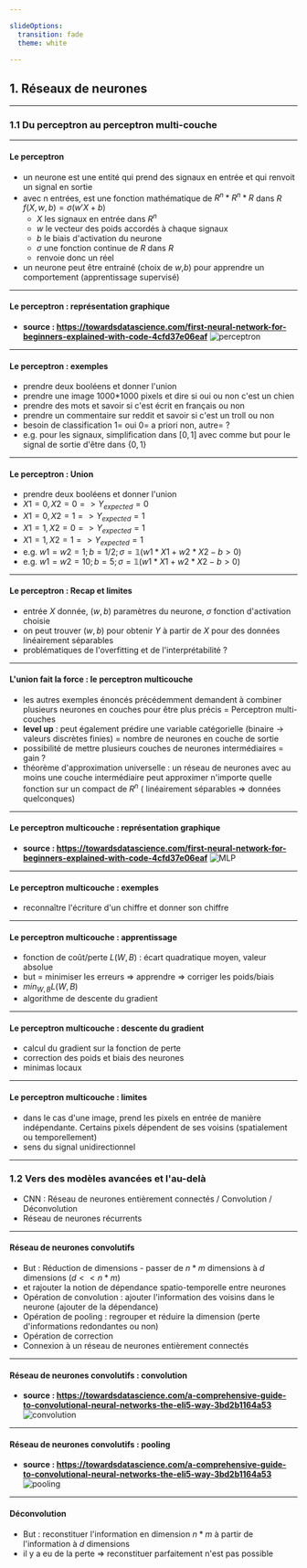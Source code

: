 ```yaml
---

slideOptions:
  transition: fade
  theme: white
  
---
```


## 1. Réseaux de neurones 

----

### 1.1 Du perceptron au perceptron multi-couche

----

#### Le perceptron

* un neurone est une entité qui prend des signaux en entrée et qui renvoit un signal en sortie
* avec n entrées, est une fonction mathématique de $R^n*R^n*R$ dans $R$  $f(X,w,b)= \sigma(w'X+b)$
    * $X$ les signaux en entrée dans $R^n$
    * $w$ le vecteur des poids accordés à chaque signaux
    * $b$ le biais d'activation du neurone
    * $\sigma$ une fonction continue de $R$ dans $R$
    * renvoie donc un réel
* un neurone peut être entrainé (choix de $w$,$b$) pour apprendre un comportement (apprentissage supervisé)

----

#### Le perceptron : représentation graphique


* **source : https://towardsdatascience.com/first-neural-network-for-beginners-explained-with-code-4cfd37e06eaf**
![perceptron](https://miro.medium.com/max/1302/1*UA30b0mJUPYoPvN8yJr2iQ.jpeg)

----
#### Le perceptron : exemples

* prendre deux booléens et donner l'union
* prendre une image 1000*1000 pixels et dire si oui ou non c'est un chien
* prendre des mots et savoir si c'est écrit en français ou non
* prendre un commentaire sur reddit et savoir si c'est un troll ou non
* besoin de classification 1= oui 0= a priori non, autre= ?
* e.g. pour les signaux, simplification dans $[0,1]$ avec comme but pour le signal de sortie d'être dans $\{0,1\}$

----
#### Le perceptron : Union

* prendre deux booléens et donner l'union
*  $X1=0, X2=0 => Y_{expected}=0$
*  $X1=0, X2=1 => Y_{expected}=1$
*  $X1=1, X2=0 => Y_{expected}=1$
*  $X1=1, X2=1 => Y_{expected}=1$
*  e.g. $w1=w2=1; b=1/2 ;\sigma=\mathbb{1}(w1*X1+w2*X2-b>0)$
*  e.g. $w1=w2=10; b=5 ;\sigma=\mathbb{1}(w1*X1+w2*X2-b>0)$

----
#### Le perceptron : Recap et limites

* entrée $X$ donnée, $(w , b)$ paramètres du neurone, $\sigma$ fonction d'activation choisie
* on peut trouver $(w,b)$ pour obtenir $Y$ à partir de $X$  pour des données linéairement séparables
* problématiques de l'overfitting et de l'interprétabilité ?

----

#### L'union fait la force : le perceptron multicouche

* les autres exemples énoncés précédemment demandent à combiner plusieurs neurones en couches pour être plus précis = Perceptron multi-couches
* **level up** : peut également prédire une variable catégorielle (binaire -> valeurs discrètes finies) =  nombre de neurones en couche de sortie
* possibilité de mettre plusieurs couches de neurones intermédiaires = gain ?
* théorème d'approximation universelle : un réseau de neurones avec au moins une couche intermédiaire peut approximer n'importe quelle fonction sur un compact de $R^n$ ( linéairement séparables => données quelconques)


----

#### Le perceptron multicouche : représentation graphique


* **source : https://towardsdatascience.com/first-neural-network-for-beginners-explained-with-code-4cfd37e06eaf**
![MLP](https://miro.medium.com/max/1000/1*v1ohAG82xmU6WGsG2hoE8g.png)


----

#### Le perceptron multicouche : exemples 

* reconnaître l'écriture d'un chiffre et donner son chiffre

----

#### Le perceptron multicouche : apprentissage

* fonction de coût/perte $L(W,B)$ : écart quadratique moyen, valeur absolue
* but = minimiser les erreurs => apprendre => corriger les poids/biais
* $min_{W,B} L(W,B)$ 
* algorithme de descente du gradient

----

#### Le perceptron multicouche : descente du gradient

* calcul du gradient sur la fonction de perte
* correction des poids et biais des neurones
* minimas locaux

----

#### Le perceptron multicouche : limites

* dans le cas d'une image, prend les pixels en entrée de manière indépendante. Certains pixels dépendent de ses voisins (spatialement ou temporellement)
* sens du signal unidirectionnel

----

### 1.2 Vers des modèles avancées et l'au-delà

* CNN : Réseau de neurones entièrement connectés / Convolution / Déconvolution
* Réseau de neurones récurrents

----

#### Réseau de neurones convolutifs

* But : Réduction de dimensions - passer de $n*m$ dimensions à $d$ dimensions  ($d << n*m$)
* et rajouter la notion de dépendance spatio-temporelle entre neurones
* Opération de convolution : ajouter l'information des voisins dans le neurone (ajouter de la dépendance)
* Opération de pooling : regrouper et réduire la dimension (perte d'informations redondantes ou non)
* Opération de correction
* Connexion à un réseau de neurones entièrement connectés

----

#### Réseau de neurones convolutifs : convolution

* **source : https://towardsdatascience.com/a-comprehensive-guide-to-convolutional-neural-networks-the-eli5-way-3bd2b1164a53**
![convolution](https://miro.medium.com/max/500/1*GcI7G-JLAQiEoCON7xFbhg.gif)

----

#### Réseau de neurones convolutifs : pooling

* **source : https://towardsdatascience.com/a-comprehensive-guide-to-convolutional-neural-networks-the-eli5-way-3bd2b1164a53**
![pooling](https://miro.medium.com/max/500/1*KQIEqhxzICU7thjaQBfPBQ.png)

----

#### Déconvolution

* But : reconstituer l'information en dimension $n*m$ à partir de l'information à $d$ dimensions
* il y a eu de la perte => reconstituer parfaitement n'est pas possible